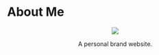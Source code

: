 # About Me

<div style="text-align: center">
    <img src="https://api.netlify.com/api/v1/badges/c0b92214-2717-4406-83e5-db2e0dde1b5b/deploy-status">
    <p>
        A personal brand website.
    </p>
</div>
